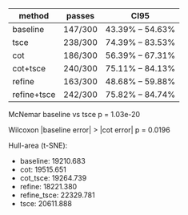| method | passes | CI95 |
|--------|--------|------|
| baseline   | 147/300 | 43.39% – 54.63% |
| tsce       | 238/300 | 74.39% – 83.53% |
| cot        | 186/300 | 56.39% – 67.31% |
| cot+tsce   | 240/300 | 75.11% – 84.13% |
| refine     | 163/300 | 48.68% – 59.88% |
| refine+tsce | 242/300 | 75.82% – 84.74% |

McNemar baseline vs tsce p = 1.03e-20

Wilcoxon |baseline error| > |cot error| p = 0.0196

Hull-area (t-SNE):
* baseline: 19210.683
* cot: 19515.651
* cot_tsce: 19264.739
* refine: 18221.380
* refine_tsce: 22329.781
* tsce: 20611.888
